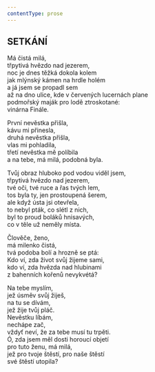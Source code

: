 ```yaml
---
contentType: prose
---
```


## SETKÁNÍ  

Má čistá milá,  
třpytivá hvězdo nad jezerem,  
noc je dnes těžká dokola kolem  
jak mlýnský kámen na hrdle holém  
a já jsem se propadl sem  
až na dno ulice, kde v červených lucernách plane  
podmořský maják pro lodě ztroskotané:  
vinárna Finále.  

První nevěstka přišla,  
kávu mi přinesla,  
druhá nevěstka přišla,  
vlas mi pohladila,  
třetí nevěstka mě políbila  
a na tebe, má milá, podobná byla.  

Tvůj obraz hluboko pod vodou viděl jsem,  
třpytivá hvězdo nad jezerem,  
tvé oči, tvé ruce a řas tvých lem,  
tos byla ty, jen prostoupená šerem,  
ale když ústa jsi otevřela,  
to nebyl pták, co slétl z nich,  
byl to proud boláků hnisavých,  
co v těle už neměly místa.  

Člověče, ženo,  
má milenko čistá,  
tvá podoba bolí a hrozně se ptá:  
Kdo ví, zda život svůj žijeme sami,  
kdo ví, zda hvězda nad hlubinami  
z bahenních kořenů nevykvétá?  

Na tebe myslím,  
jež úsměv svůj žiješ,  
na tu se dívám,  
jež žije tvůj pláč.  
Nevěstku líbám,  
nechápe zač,  
vždyť neví, že za tebe musí tu trpěti.  
Ó, zda jsem měl dosti horoucí objetí  
pro tuto ženu, má milá,  
jež pro tvoje štěstí, pro naše štěstí  
své štěstí utopila?
